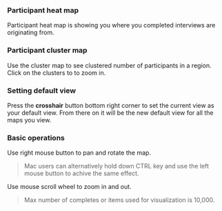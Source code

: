 ### Participant heat map

Participant heat map is showing you where you completed interviews are originating from. 

### Participant cluster map

Use the cluster map to see clustered number of participants in a region. Click on the clusters to to zoom in.

### Setting default view

Press the **crosshair** button bottom right corner to set the current view as your default view. From there on it will be the new default view for all the maps you view.

### Basic operations

Use right mouse button to pan and rotate the map.

> Mac users can alternatively hold down CTRL key and use the left mouse button to achive the same effect.

Use mouse scroll wheel to zoom in and out.

> Max number of completes or items used for visualization is 10,000.
